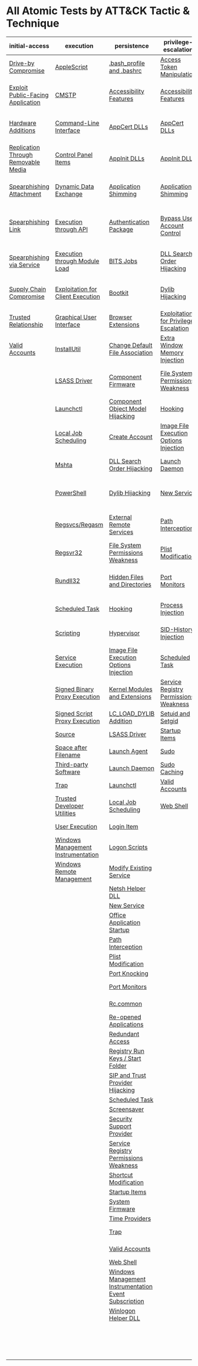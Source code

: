 # All Atomic Tests by ATT&CK Tactic & Technique
| initial-access | execution | persistence | privilege-escalation | defense-evasion | credential-access | discovery | lateral-movement | collection | exfiltration | command-and-control |
|-----|-----|-----|-----|-----|-----|-----|-----|-----|-----|-----|
| [Drive-by Compromise](https://github.com/redcanaryco/atomic-red-team/blob/uppercase-everything/CONTRIBUTING.md) | [AppleScript](./T1155/T1155.md) | [.bash_profile and .bashrc](./T1156/T1156.md) | [Access Token Manipulation](./T1134/T1134.md) | [Access Token Manipulation](./T1134/T1134.md) | [Account Manipulation](./T1098/T1098.md) | [Account Discovery](./T1087/T1087.md) | [AppleScript](./T1155/T1155.md) | [Audio Capture](./T1123/T1123.md) | [Automated Exfiltration](https://github.com/redcanaryco/atomic-red-team/blob/uppercase-everything/CONTRIBUTING.md) | [Commonly Used Port](https://github.com/redcanaryco/atomic-red-team/blob/uppercase-everything/CONTRIBUTING.md) |
| [Exploit Public-Facing Application](https://github.com/redcanaryco/atomic-red-team/blob/uppercase-everything/CONTRIBUTING.md) | [CMSTP](./T1191/T1191.md) | [Accessibility Features](./T1015/T1015.md) | [Accessibility Features](./T1015/T1015.md) | [BITS Jobs](./T1197/T1197.md) | [Bash History](./T1139/T1139.md) | [Application Window Discovery](https://github.com/redcanaryco/atomic-red-team/blob/uppercase-everything/CONTRIBUTING.md) | [Application Deployment Software](https://github.com/redcanaryco/atomic-red-team/blob/uppercase-everything/CONTRIBUTING.md) | [Automated Collection](./T1119/T1119.md) | [Data Compressed](./T1002/T1002.md) | [Communication Through Removable Media](https://github.com/redcanaryco/atomic-red-team/blob/uppercase-everything/CONTRIBUTING.md) |
| [Hardware Additions](https://github.com/redcanaryco/atomic-red-team/blob/uppercase-everything/CONTRIBUTING.md) | [Command-Line Interface](./T1059/T1059.md) | [AppCert DLLs](https://github.com/redcanaryco/atomic-red-team/blob/uppercase-everything/CONTRIBUTING.md) | [AppCert DLLs](https://github.com/redcanaryco/atomic-red-team/blob/uppercase-everything/CONTRIBUTING.md) | [Binary Padding](https://github.com/redcanaryco/atomic-red-team/blob/uppercase-everything/CONTRIBUTING.md) | [Brute Force](./T1110/T1110.md) | [Browser Bookmark Discovery](https://github.com/redcanaryco/atomic-red-team/blob/uppercase-everything/CONTRIBUTING.md) | [Distributed Component Object Model](https://github.com/redcanaryco/atomic-red-team/blob/uppercase-everything/CONTRIBUTING.md) | [Clipboard Data](./T1115/T1115.md) | [Data Encrypted](./T1022/T1022.md) | [Connection Proxy](https://github.com/redcanaryco/atomic-red-team/blob/uppercase-everything/CONTRIBUTING.md) |
| [Replication Through Removable Media](https://github.com/redcanaryco/atomic-red-team/blob/uppercase-everything/CONTRIBUTING.md) | [Control Panel Items](https://github.com/redcanaryco/atomic-red-team/blob/uppercase-everything/CONTRIBUTING.md) | [AppInit DLLs](./T1103/T1103.md) | [AppInit DLLs](./T1103/T1103.md) | [Bypass User Account Control](https://github.com/redcanaryco/atomic-red-team/blob/uppercase-everything/CONTRIBUTING.md) | [Credential Dumping](./T1003/T1003.md) | [File and Directory Discovery](./T1083/T1083.md) | [Exploitation of Remote Services](https://github.com/redcanaryco/atomic-red-team/blob/uppercase-everything/CONTRIBUTING.md) | [Data Staged](./T1074/T1074.md) | [Data Transfer Size Limits](./T1030/T1030.md) | [Custom Command and Control Protocol](https://github.com/redcanaryco/atomic-red-team/blob/uppercase-everything/CONTRIBUTING.md) |
| [Spearphishing Attachment](https://github.com/redcanaryco/atomic-red-team/blob/uppercase-everything/CONTRIBUTING.md) | [Dynamic Data Exchange](./T1173/T1173.md) | [Application Shimming](./T1138/T1138.md) | [Application Shimming](./T1138/T1138.md) | [CMSTP](./T1191/T1191.md) | [Credentials in Files](./T1081/T1081.md) | [Network Service Scanning](./T1046/T1046.md) | [Logon Scripts](./T1037/T1037.md) | [Data from Information Repositories](https://github.com/redcanaryco/atomic-red-team/blob/uppercase-everything/CONTRIBUTING.md) | [Exfiltration Over Alternative Protocol](./T1048/T1048.md) | [Custom Cryptographic Protocol](https://github.com/redcanaryco/atomic-red-team/blob/uppercase-everything/CONTRIBUTING.md) |
| [Spearphishing Link](https://github.com/redcanaryco/atomic-red-team/blob/uppercase-everything/CONTRIBUTING.md) | [Execution through API](https://github.com/redcanaryco/atomic-red-team/blob/uppercase-everything/CONTRIBUTING.md) | [Authentication Package](https://github.com/redcanaryco/atomic-red-team/blob/uppercase-everything/CONTRIBUTING.md) | [Bypass User Account Control](https://github.com/redcanaryco/atomic-red-team/blob/uppercase-everything/CONTRIBUTING.md) | [Clear Command History](./T1146/T1146.md) | [Credentials in Registry](https://github.com/redcanaryco/atomic-red-team/blob/uppercase-everything/CONTRIBUTING.md) | [Network Share Discovery](./T1135/T1135.md) | [Pass the Hash](./T1075/T1075.md) | [Data from Local System](https://github.com/redcanaryco/atomic-red-team/blob/uppercase-everything/CONTRIBUTING.md) | [Exfiltration Over Command and Control Channel](https://github.com/redcanaryco/atomic-red-team/blob/uppercase-everything/CONTRIBUTING.md) | [Data Encoding](https://github.com/redcanaryco/atomic-red-team/blob/uppercase-everything/CONTRIBUTING.md) |
| [Spearphishing via Service](https://github.com/redcanaryco/atomic-red-team/blob/uppercase-everything/CONTRIBUTING.md) | [Execution through Module Load](https://github.com/redcanaryco/atomic-red-team/blob/uppercase-everything/CONTRIBUTING.md) | [BITS Jobs](./T1197/T1197.md) | [DLL Search Order Hijacking](https://github.com/redcanaryco/atomic-red-team/blob/uppercase-everything/CONTRIBUTING.md) | [Code Signing](https://github.com/redcanaryco/atomic-red-team/blob/uppercase-everything/CONTRIBUTING.md) | [Exploitation for Credential Access](https://github.com/redcanaryco/atomic-red-team/blob/uppercase-everything/CONTRIBUTING.md) | [Password Policy Discovery](https://github.com/redcanaryco/atomic-red-team/blob/uppercase-everything/CONTRIBUTING.md) | [Pass the Ticket](https://github.com/redcanaryco/atomic-red-team/blob/uppercase-everything/CONTRIBUTING.md) | [Data from Network Shared Drive](https://github.com/redcanaryco/atomic-red-team/blob/uppercase-everything/CONTRIBUTING.md) | [Exfiltration Over Other Network Medium](https://github.com/redcanaryco/atomic-red-team/blob/uppercase-everything/CONTRIBUTING.md) | [Data Obfuscation](https://github.com/redcanaryco/atomic-red-team/blob/uppercase-everything/CONTRIBUTING.md) |
| [Supply Chain Compromise](https://github.com/redcanaryco/atomic-red-team/blob/uppercase-everything/CONTRIBUTING.md) | [Exploitation for Client Execution](https://github.com/redcanaryco/atomic-red-team/blob/uppercase-everything/CONTRIBUTING.md) | [Bootkit](https://github.com/redcanaryco/atomic-red-team/blob/uppercase-everything/CONTRIBUTING.md) | [Dylib Hijacking](https://github.com/redcanaryco/atomic-red-team/blob/uppercase-everything/CONTRIBUTING.md) | [Component Firmware](https://github.com/redcanaryco/atomic-red-team/blob/uppercase-everything/CONTRIBUTING.md) | [Forced Authentication](https://github.com/redcanaryco/atomic-red-team/blob/uppercase-everything/CONTRIBUTING.md) | [Peripheral Device Discovery](https://github.com/redcanaryco/atomic-red-team/blob/uppercase-everything/CONTRIBUTING.md) | [Remote Desktop Protocol](./T1076/T1076.md) | [Data from Removable Media](https://github.com/redcanaryco/atomic-red-team/blob/uppercase-everything/CONTRIBUTING.md) | [Exfiltration Over Physical Medium](https://github.com/redcanaryco/atomic-red-team/blob/uppercase-everything/CONTRIBUTING.md) | [Domain Fronting](https://github.com/redcanaryco/atomic-red-team/blob/uppercase-everything/CONTRIBUTING.md) |
| [Trusted Relationship](https://github.com/redcanaryco/atomic-red-team/blob/uppercase-everything/CONTRIBUTING.md) | [Graphical User Interface](https://github.com/redcanaryco/atomic-red-team/blob/uppercase-everything/CONTRIBUTING.md) | [Browser Extensions](./T1176/T1176.md) | [Exploitation for Privilege Escalation](https://github.com/redcanaryco/atomic-red-team/blob/uppercase-everything/CONTRIBUTING.md) | [Component Object Model Hijacking](./T1122/T1122.md) | [Hooking](./T1179/T1179.md) | [Permission Groups Discovery](./T1069/T1069.md) | [Remote File Copy](./T1105/T1105.md) | [Email Collection](https://github.com/redcanaryco/atomic-red-team/blob/uppercase-everything/CONTRIBUTING.md) | [Scheduled Transfer](https://github.com/redcanaryco/atomic-red-team/blob/uppercase-everything/CONTRIBUTING.md) | [Fallback Channels](https://github.com/redcanaryco/atomic-red-team/blob/uppercase-everything/CONTRIBUTING.md) |
| [Valid Accounts](https://github.com/redcanaryco/atomic-red-team/blob/uppercase-everything/CONTRIBUTING.md) | [InstallUtil](./T1118/T1118.md) | [Change Default File Association](./T1042/T1042.md) | [Extra Window Memory Injection](https://github.com/redcanaryco/atomic-red-team/blob/uppercase-everything/CONTRIBUTING.md) | [Control Panel Items](https://github.com/redcanaryco/atomic-red-team/blob/uppercase-everything/CONTRIBUTING.md) | [Input Capture](./T1056/T1056.md) | [Process Discovery](./T1057/T1057.md) | [Remote Services](https://github.com/redcanaryco/atomic-red-team/blob/uppercase-everything/CONTRIBUTING.md) | [Input Capture](./T1056/T1056.md) |  | [Multi-Stage Channels](https://github.com/redcanaryco/atomic-red-team/blob/uppercase-everything/CONTRIBUTING.md) |
|  | [LSASS Driver](https://github.com/redcanaryco/atomic-red-team/blob/uppercase-everything/CONTRIBUTING.md) | [Component Firmware](https://github.com/redcanaryco/atomic-red-team/blob/uppercase-everything/CONTRIBUTING.md) | [File System Permissions Weakness](https://github.com/redcanaryco/atomic-red-team/blob/uppercase-everything/CONTRIBUTING.md) | [DCShadow](./T1207/T1207.md) | [Input Prompt](./T1141/T1141.md) | [Query Registry](./T1012/T1012.md) | [Replication Through Removable Media](https://github.com/redcanaryco/atomic-red-team/blob/uppercase-everything/CONTRIBUTING.md) | [Man in the Browser](https://github.com/redcanaryco/atomic-red-team/blob/uppercase-everything/CONTRIBUTING.md) |  | [Multi-hop Proxy](https://github.com/redcanaryco/atomic-red-team/blob/uppercase-everything/CONTRIBUTING.md) |
|  | [Launchctl](./T1152/T1152.md) | [Component Object Model Hijacking](./T1122/T1122.md) | [Hooking](./T1179/T1179.md) | [DLL Search Order Hijacking](https://github.com/redcanaryco/atomic-red-team/blob/uppercase-everything/CONTRIBUTING.md) | [Kerberoasting](https://github.com/redcanaryco/atomic-red-team/blob/uppercase-everything/CONTRIBUTING.md) | [Remote System Discovery](./T1018/T1018.md) | [SSH Hijacking](https://github.com/redcanaryco/atomic-red-team/blob/uppercase-everything/CONTRIBUTING.md) | [Screen Capture](./T1113/T1113.md) |  | [Multiband Communication](https://github.com/redcanaryco/atomic-red-team/blob/uppercase-everything/CONTRIBUTING.md) |
|  | [Local Job Scheduling](./T1168/T1168.md) | [Create Account](./T1136/T1136.md) | [Image File Execution Options Injection](./T1183/T1183.md) | [DLL Side-Loading](https://github.com/redcanaryco/atomic-red-team/blob/uppercase-everything/CONTRIBUTING.md) | [Keychain](./T1142/T1142.md) | [Security Software Discovery](./T1063/T1063.md) | [Shared Webroot](https://github.com/redcanaryco/atomic-red-team/blob/uppercase-everything/CONTRIBUTING.md) | [Video Capture](https://github.com/redcanaryco/atomic-red-team/blob/uppercase-everything/CONTRIBUTING.md) |  | [Multilayer Encryption](https://github.com/redcanaryco/atomic-red-team/blob/uppercase-everything/CONTRIBUTING.md) |
|  | [Mshta](./T1170/T1170.md) | [DLL Search Order Hijacking](https://github.com/redcanaryco/atomic-red-team/blob/uppercase-everything/CONTRIBUTING.md) | [Launch Daemon](./T1160/T1160.md) | [Deobfuscate/Decode Files or Information](./T1140/T1140.md) | [LLMNR/NBT-NS Poisoning](https://github.com/redcanaryco/atomic-red-team/blob/uppercase-everything/CONTRIBUTING.md) | [System Information Discovery](./T1082/T1082.md) | [Taint Shared Content](https://github.com/redcanaryco/atomic-red-team/blob/uppercase-everything/CONTRIBUTING.md) |  |  | [Port Knocking](https://github.com/redcanaryco/atomic-red-team/blob/uppercase-everything/CONTRIBUTING.md) |
|  | [PowerShell](./T1086/T1086.md) | [Dylib Hijacking](https://github.com/redcanaryco/atomic-red-team/blob/uppercase-everything/CONTRIBUTING.md) | [New Service](./T1050/T1050.md) | [Disabling Security Tools](./T1089/T1089.md) | [Network Sniffing](https://github.com/redcanaryco/atomic-red-team/blob/uppercase-everything/CONTRIBUTING.md) | [System Network Configuration Discovery](./T1016/T1016.md) | [Third-party Software](https://github.com/redcanaryco/atomic-red-team/blob/uppercase-everything/CONTRIBUTING.md) |  |  | [Remote Access Tools](https://github.com/redcanaryco/atomic-red-team/blob/uppercase-everything/CONTRIBUTING.md) |
|  | [Regsvcs/Regasm](./T1121/T1121.md) | [External Remote Services](https://github.com/redcanaryco/atomic-red-team/blob/uppercase-everything/CONTRIBUTING.md) | [Path Interception](https://github.com/redcanaryco/atomic-red-team/blob/uppercase-everything/CONTRIBUTING.md) | [Exploitation for Defense Evasion](https://github.com/redcanaryco/atomic-red-team/blob/uppercase-everything/CONTRIBUTING.md) | [Password Filter DLL](https://github.com/redcanaryco/atomic-red-team/blob/uppercase-everything/CONTRIBUTING.md) | [System Network Connections Discovery](https://github.com/redcanaryco/atomic-red-team/blob/uppercase-everything/CONTRIBUTING.md) | [Windows Admin Shares](./T1077/T1077.md) |  |  | [Remote File Copy](./T1105/T1105.md) |
|  | [Regsvr32](./T1117/T1117.md) | [File System Permissions Weakness](https://github.com/redcanaryco/atomic-red-team/blob/uppercase-everything/CONTRIBUTING.md) | [Plist Modification](./T1150/T1150.md) | [Extra Window Memory Injection](https://github.com/redcanaryco/atomic-red-team/blob/uppercase-everything/CONTRIBUTING.md) | [Private Keys](./T1145/T1145.md) | [System Owner/User Discovery](./T1033/T1033.md) | [Windows Remote Management](./T1028/T1028.md) |  |  | [Standard Application Layer Protocol](https://github.com/redcanaryco/atomic-red-team/blob/uppercase-everything/CONTRIBUTING.md) |
|  | [Rundll32](./T1085/T1085.md) | [Hidden Files and Directories](./T1158/T1158.md) | [Port Monitors](https://github.com/redcanaryco/atomic-red-team/blob/uppercase-everything/CONTRIBUTING.md) | [File Deletion](./T1107/T1107.md) | [Replication Through Removable Media](https://github.com/redcanaryco/atomic-red-team/blob/uppercase-everything/CONTRIBUTING.md) | [System Service Discovery](./T1007/T1007.md) |  |  |  | [Standard Cryptographic Protocol](https://github.com/redcanaryco/atomic-red-team/blob/uppercase-everything/CONTRIBUTING.md) |
|  | [Scheduled Task](./T1053/T1053.md) | [Hooking](./T1179/T1179.md) | [Process Injection](./T1055/T1055.md) | [File System Logical Offsets](https://github.com/redcanaryco/atomic-red-team/blob/uppercase-everything/CONTRIBUTING.md) | [Securityd Memory](https://github.com/redcanaryco/atomic-red-team/blob/uppercase-everything/CONTRIBUTING.md) | [System Time Discovery](./T1124/T1124.md) |  |  |  | [Standard Non-Application Layer Protocol](https://github.com/redcanaryco/atomic-red-team/blob/uppercase-everything/CONTRIBUTING.md) |
|  | [Scripting](https://github.com/redcanaryco/atomic-red-team/blob/uppercase-everything/CONTRIBUTING.md) | [Hypervisor](https://github.com/redcanaryco/atomic-red-team/blob/uppercase-everything/CONTRIBUTING.md) | [SID-History Injection](https://github.com/redcanaryco/atomic-red-team/blob/uppercase-everything/CONTRIBUTING.md) | [Gatekeeper Bypass](./T1144/T1144.md) | [Two-Factor Authentication Interception](https://github.com/redcanaryco/atomic-red-team/blob/uppercase-everything/CONTRIBUTING.md) |  |  |  |  | [Uncommonly Used Port](https://github.com/redcanaryco/atomic-red-team/blob/uppercase-everything/CONTRIBUTING.md) |
|  | [Service Execution](https://github.com/redcanaryco/atomic-red-team/blob/uppercase-everything/CONTRIBUTING.md) | [Image File Execution Options Injection](./T1183/T1183.md) | [Scheduled Task](./T1053/T1053.md) | [HISTCONTROL](./T1148/T1148.md) |  |  |  |  |  | [Web Service](https://github.com/redcanaryco/atomic-red-team/blob/uppercase-everything/CONTRIBUTING.md) |
|  | [Signed Binary Proxy Execution](https://github.com/redcanaryco/atomic-red-team/blob/uppercase-everything/CONTRIBUTING.md) | [Kernel Modules and Extensions](https://github.com/redcanaryco/atomic-red-team/blob/uppercase-everything/CONTRIBUTING.md) | [Service Registry Permissions Weakness](https://github.com/redcanaryco/atomic-red-team/blob/uppercase-everything/CONTRIBUTING.md) | [Hidden Files and Directories](./T1158/T1158.md) |  |  |  |  |  |  |
|  | [Signed Script Proxy Execution](https://github.com/redcanaryco/atomic-red-team/blob/uppercase-everything/CONTRIBUTING.md) | [LC_LOAD_DYLIB Addition](https://github.com/redcanaryco/atomic-red-team/blob/uppercase-everything/CONTRIBUTING.md) | [Setuid and Setgid](./T1166/T1166.md) | [Hidden Users](./T1147/T1147.md) |  |  |  |  |  |  |
|  | [Source](https://github.com/redcanaryco/atomic-red-team/blob/uppercase-everything/CONTRIBUTING.md) | [LSASS Driver](https://github.com/redcanaryco/atomic-red-team/blob/uppercase-everything/CONTRIBUTING.md) | [Startup Items](./T1165/T1165.md) | [Hidden Window](https://github.com/redcanaryco/atomic-red-team/blob/uppercase-everything/CONTRIBUTING.md) |  |  |  |  |  |  |
|  | [Space after Filename](./T1151/T1151.md) | [Launch Agent](./T1159/T1159.md) | [Sudo](https://github.com/redcanaryco/atomic-red-team/blob/uppercase-everything/CONTRIBUTING.md) | [Image File Execution Options Injection](./T1183/T1183.md) |  |  |  |  |  |  |
|  | [Third-party Software](https://github.com/redcanaryco/atomic-red-team/blob/uppercase-everything/CONTRIBUTING.md) | [Launch Daemon](./T1160/T1160.md) | [Sudo Caching](https://github.com/redcanaryco/atomic-red-team/blob/uppercase-everything/CONTRIBUTING.md) | [Indicator Blocking](https://github.com/redcanaryco/atomic-red-team/blob/uppercase-everything/CONTRIBUTING.md) |  |  |  |  |  |  |
|  | [Trap](./T1154/T1154.md) | [Launchctl](./T1152/T1152.md) | [Valid Accounts](https://github.com/redcanaryco/atomic-red-team/blob/uppercase-everything/CONTRIBUTING.md) | [Indicator Removal from Tools](https://github.com/redcanaryco/atomic-red-team/blob/uppercase-everything/CONTRIBUTING.md) |  |  |  |  |  |  |
|  | [Trusted Developer Utilities](./T1127/T1127.md) | [Local Job Scheduling](./T1168/T1168.md) | [Web Shell](https://github.com/redcanaryco/atomic-red-team/blob/uppercase-everything/CONTRIBUTING.md) | [Indicator Removal on Host](./T1070/T1070.md) |  |  |  |  |  |  |
|  | [User Execution](https://github.com/redcanaryco/atomic-red-team/blob/uppercase-everything/CONTRIBUTING.md) | [Login Item](https://github.com/redcanaryco/atomic-red-team/blob/uppercase-everything/CONTRIBUTING.md) |  | [Indirect Command Execution](./T1202/T1202.md) |  |  |  |  |  |  |
|  | [Windows Management Instrumentation](./T1047/T1047.md) | [Logon Scripts](./T1037/T1037.md) |  | [Install Root Certificate](./T1130/T1130.md) |  |  |  |  |  |  |
|  | [Windows Remote Management](./T1028/T1028.md) | [Modify Existing Service](https://github.com/redcanaryco/atomic-red-team/blob/uppercase-everything/CONTRIBUTING.md) |  | [InstallUtil](./T1118/T1118.md) |  |  |  |  |  |  |
|  |  | [Netsh Helper DLL](./T1128/T1128.md) |  | [LC_MAIN Hijacking](https://github.com/redcanaryco/atomic-red-team/blob/uppercase-everything/CONTRIBUTING.md) |  |  |  |  |  |  |
|  |  | [New Service](./T1050/T1050.md) |  | [Launchctl](./T1152/T1152.md) |  |  |  |  |  |  |
|  |  | [Office Application Startup](./T1137/T1137.md) |  | [Masquerading](https://github.com/redcanaryco/atomic-red-team/blob/uppercase-everything/CONTRIBUTING.md) |  |  |  |  |  |  |
|  |  | [Path Interception](https://github.com/redcanaryco/atomic-red-team/blob/uppercase-everything/CONTRIBUTING.md) |  | [Modify Registry](https://github.com/redcanaryco/atomic-red-team/blob/uppercase-everything/CONTRIBUTING.md) |  |  |  |  |  |  |
|  |  | [Plist Modification](./T1150/T1150.md) |  | [Mshta](./T1170/T1170.md) |  |  |  |  |  |  |
|  |  | [Port Knocking](https://github.com/redcanaryco/atomic-red-team/blob/uppercase-everything/CONTRIBUTING.md) |  | [NTFS File Attributes](./T1096/T1096.md) |  |  |  |  |  |  |
|  |  | [Port Monitors](https://github.com/redcanaryco/atomic-red-team/blob/uppercase-everything/CONTRIBUTING.md) |  | [Network Share Connection Removal](https://github.com/redcanaryco/atomic-red-team/blob/uppercase-everything/CONTRIBUTING.md) |  |  |  |  |  |  |
|  |  | [Rc.common](./T1163/T1163.md) |  | [Obfuscated Files or Information](https://github.com/redcanaryco/atomic-red-team/blob/uppercase-everything/CONTRIBUTING.md) |  |  |  |  |  |  |
|  |  | [Re-opened Applications](./T1164/T1164.md) |  | [Plist Modification](./T1150/T1150.md) |  |  |  |  |  |  |
|  |  | [Redundant Access](https://github.com/redcanaryco/atomic-red-team/blob/uppercase-everything/CONTRIBUTING.md) |  | [Port Knocking](https://github.com/redcanaryco/atomic-red-team/blob/uppercase-everything/CONTRIBUTING.md) |  |  |  |  |  |  |
|  |  | [Registry Run Keys / Start Folder](./T1060/T1060.md) |  | [Process Doppelgänging](https://github.com/redcanaryco/atomic-red-team/blob/uppercase-everything/CONTRIBUTING.md) |  |  |  |  |  |  |
|  |  | [SIP and Trust Provider Hijacking](https://github.com/redcanaryco/atomic-red-team/blob/uppercase-everything/CONTRIBUTING.md) |  | [Process Hollowing](https://github.com/redcanaryco/atomic-red-team/blob/uppercase-everything/CONTRIBUTING.md) |  |  |  |  |  |  |
|  |  | [Scheduled Task](./T1053/T1053.md) |  | [Process Injection](./T1055/T1055.md) |  |  |  |  |  |  |
|  |  | [Screensaver](https://github.com/redcanaryco/atomic-red-team/blob/uppercase-everything/CONTRIBUTING.md) |  | [Redundant Access](https://github.com/redcanaryco/atomic-red-team/blob/uppercase-everything/CONTRIBUTING.md) |  |  |  |  |  |  |
|  |  | [Security Support Provider](https://github.com/redcanaryco/atomic-red-team/blob/uppercase-everything/CONTRIBUTING.md) |  | [Regsvcs/Regasm](./T1121/T1121.md) |  |  |  |  |  |  |
|  |  | [Service Registry Permissions Weakness](https://github.com/redcanaryco/atomic-red-team/blob/uppercase-everything/CONTRIBUTING.md) |  | [Regsvr32](./T1117/T1117.md) |  |  |  |  |  |  |
|  |  | [Shortcut Modification](https://github.com/redcanaryco/atomic-red-team/blob/uppercase-everything/CONTRIBUTING.md) |  | [Rootkit](./T1014/T1014.md) |  |  |  |  |  |  |
|  |  | [Startup Items](./T1165/T1165.md) |  | [Rundll32](./T1085/T1085.md) |  |  |  |  |  |  |
|  |  | [System Firmware](https://github.com/redcanaryco/atomic-red-team/blob/uppercase-everything/CONTRIBUTING.md) |  | [SIP and Trust Provider Hijacking](https://github.com/redcanaryco/atomic-red-team/blob/uppercase-everything/CONTRIBUTING.md) |  |  |  |  |  |  |
|  |  | [Time Providers](https://github.com/redcanaryco/atomic-red-team/blob/uppercase-everything/CONTRIBUTING.md) |  | [Scripting](https://github.com/redcanaryco/atomic-red-team/blob/uppercase-everything/CONTRIBUTING.md) |  |  |  |  |  |  |
|  |  | [Trap](./T1154/T1154.md) |  | [Signed Binary Proxy Execution](https://github.com/redcanaryco/atomic-red-team/blob/uppercase-everything/CONTRIBUTING.md) |  |  |  |  |  |  |
|  |  | [Valid Accounts](https://github.com/redcanaryco/atomic-red-team/blob/uppercase-everything/CONTRIBUTING.md) |  | [Signed Script Proxy Execution](https://github.com/redcanaryco/atomic-red-team/blob/uppercase-everything/CONTRIBUTING.md) |  |  |  |  |  |  |
|  |  | [Web Shell](https://github.com/redcanaryco/atomic-red-team/blob/uppercase-everything/CONTRIBUTING.md) |  | [Software Packing](https://github.com/redcanaryco/atomic-red-team/blob/uppercase-everything/CONTRIBUTING.md) |  |  |  |  |  |  |
|  |  | [Windows Management Instrumentation Event Subscription](./T1084/T1084.md) |  | [Space after Filename](./T1151/T1151.md) |  |  |  |  |  |  |
|  |  | [Winlogon Helper DLL](https://github.com/redcanaryco/atomic-red-team/blob/uppercase-everything/CONTRIBUTING.md) |  | [Timestomp](./T1099/T1099.md) |  |  |  |  |  |  |
|  |  |  |  | [Trusted Developer Utilities](./T1127/T1127.md) |  |  |  |  |  |  |
|  |  |  |  | [Valid Accounts](https://github.com/redcanaryco/atomic-red-team/blob/uppercase-everything/CONTRIBUTING.md) |  |  |  |  |  |  |
|  |  |  |  | [Web Service](https://github.com/redcanaryco/atomic-red-team/blob/uppercase-everything/CONTRIBUTING.md) |  |  |  |  |  |  |
